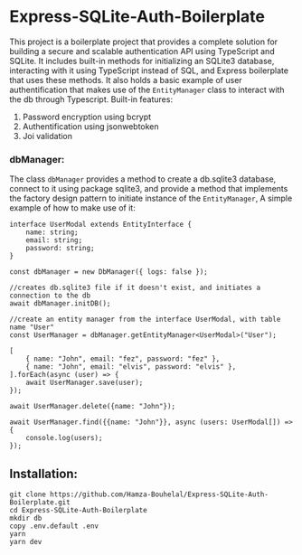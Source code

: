 # Express-SQLite-Auth-Boilerplate

This project is a boilerplate project that provides a complete solution for building a secure and scalable authentication API using TypeScript and SQLite. It includes built-in methods for initializing an SQLite3 database, interacting with it using TypeScript instead of SQL, and Express boilerplate that uses these methods. It also holds a basic example of user authentification that makes use of the `EntityManager` class to interact with the db through Typescript. Built-in features:

1. Password encryption using bcrypt
2. Authentification using jsonwebtoken
3. Joi validation

### dbManager:
The class `dbManager` provides a method to create a db.sqlite3 database, connect to it using package sqlite3, and provide a method that implements the factory design pattern to initiate instance of the `EntityManager`, A simple example of how to make use of it:

    interface UserModal extends EntityInterface {
        name: string;
        email: string;
        password: string;
    }

    const dbManager = new DbManager({ logs: false });

    //creates db.sqlite3 file if it doesn't exist, and initiates a connection to the db
    await dbManager.initDB();

    //create an entity manager from the interface UserModal, with table name "User"
    const UserManager = dbManager.getEntityManager<UserModal>("User");

    [
        { name: "John", email: "fez", password: "fez" },
        { name: "John", email: "elvis", password: "elvis" },
    ].forEach(async (user) => {
        await UserManager.save(user);
    });

    await UserManager.delete({name: "John"});

    await UserManager.find({{name: "John"}}, async (users: UserModal[]) => {
        console.log(users);
    });

## Installation:

```
git clone https://github.com/Hamza-Bouhelal/Express-SQLite-Auth-Boilerplate.git
cd Express-SQLite-Auth-Boilerplate
mkdir db
copy .env.default .env
yarn
yarn dev
```
